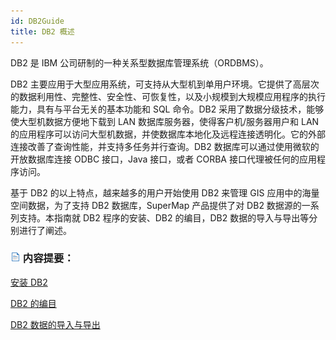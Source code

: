 ```yaml
---
id: DB2Guide
title: DB2 概述
---
```

DB2 是 IBM 公司研制的一种关系型数据库管理系统（ORDBMS）。

DB2
主要应用于大型应用系统，可支持从大型机到单用户环境。它提供了高层次的数据利用性、完整性、安全性、可恢复性，以及小规模到大规模应用程序的执行能力，具有与平台无关的基本功能和
SQL 命令。DB2 采用了数据分级技术，能够使大型机数据方便地下载到 LAN 数据库服务器，使得客户机/服务器用户和 LAN
的应用程序可以访问大型机数据，并使数据库本地化及远程连接透明化。它的外部连接改善了查询性能，并支持多任务并行查询。DB2
数据库可以通过使用微软的开放数据库连接 ODBC 接口，Java 接口，或者 CORBA 接口代理被任何的应用程序访问。

基于 DB2 的以上特点，越来越多的用户开始使用 DB2 来管理 GIS 应用中的海量空间数据，为了支持 DB2 数据库，SuperMap 产品提供了对
DB2 数据源的一系列支持。本指南就 DB2 程序的安装、DB2 的编目，DB2 数据的导入与导出等分别进行了阐述。

### ![](../../img/read.gif) 内容提要：

  [安装 DB2](DB2Install)

  [DB2 的编目](DB2Catalog)

  [DB2 数据的导入与导出](DataImportExport)


